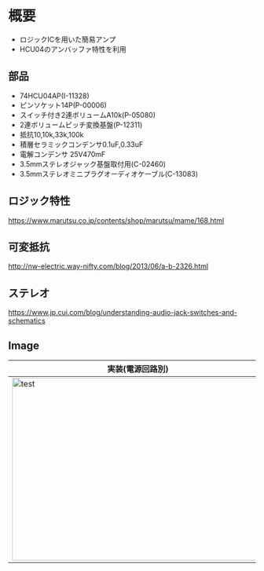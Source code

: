 # 概要
* ロジックICを用いた簡易アンプ
* HCU04のアンバッファ特性を利用

## 部品
* 74HCU04AP(I-11328)
* ピンソケット14P(P-00006)
* スイッチ付き2連ボリュームA10k(P-05080)
* 2連ボリュームピッチ変換基盤(P-12311)
* 抵抗10,10k,33k,100k
* 積層セラミックコンデンサ0.1uF,0.33uF
* 電解コンデンサ 25V470mF
* 3.5mmステレオジャック基盤取付用(C-02460)
* 3.5mmステレオミニプラグオーディオケーブル(C-13083)

## ロジック特性
https://www.marutsu.co.jp/contents/shop/marutsu/mame/168.html

## 可変抵抗
http://nw-electric.way-nifty.com/blog/2013/06/a-b-2326.html

## ステレオ
https://www.jp.cui.com/blog/understanding-audio-jack-switches-and-schematics

## Image
|実装(電源回路別)|
|---|
|<img src="https://github.com/tk0103/Electronic/blob/master/09_AudioAmplifier/45272.jpg" alt="test" title="test" width="512" height="372">|
